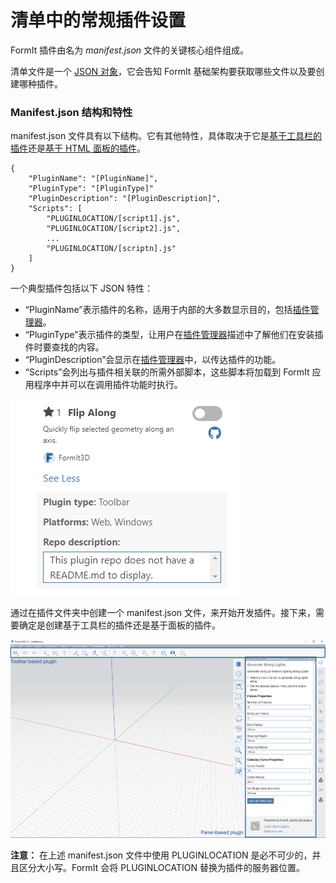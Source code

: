 # 清单中的常规插件设置 

FormIt 插件由名为 _manifest.json_ 文件的关键核心组件组成。

清单文件是一个 [JSON 对象](http://www.json.org)，它会告知 FormIt 基础架构要获取哪些文件以及要创建哪种插件。

### Manifest.json 结构和特性

manifest.json 文件具有以下结构。它有其他特性，具体取决于它是[基于工具栏的插件](../additional-development-options/creating-a-toolbar-based-plugin.md)还是[基于 HTML 面板的插件](../additional-development-options/creating-an-html-panel-plugin.md)。

```
{
    "PluginName": "[PluginName]",
    "PluginType": "[PluginType]"
    "PluginDescription": "[PluginDescription]",
    "Scripts": [
        "PLUGINLOCATION/[script1].js",
        "PLUGINLOCATION/[script2].js",
        ...
        "PLUGINLOCATION/[scriptn].js"
    ]
}               
```

一个典型插件包括以下 JSON 特性：

* “PluginName”表示插件的名称，适用于内部的大多数显示目的，包括[插件管理器](../../how-to-use-plug-ins.md#plugin-manager)。
* “PluginType”表示插件的类型，让用户在[插件管理器](../../how-to-use-plug-ins.md#plugin-manager)描述中了解他们在安装插件时要查找的内容。
* “PluginDescription”会显示在[插件管理器](../../how-to-use-plug-ins.md#plugin-manager)中，以传达插件的功能。
* “Scripts”会列出与插件相关联的所需外部脚本，这些脚本将加载到 FormIt 应用程序中并可以在调用插件功能时执行。

![](<../../../.gitbook/assets/image (5) (1).png>)

通过在插件文件夹中创建一个 manifest.json 文件，来开始开发插件。接下来，需要确定是创建基于工具栏的插件还是基于面板的插件。

![](<../../../.gitbook/assets/image (36).png>)

**注意：** 在上述 manifest.json 文件中使用 PLUGINLOCATION 是必不可少的，并且区分大小写。FormIt 会将 PLUGINLOCATION 替换为插件的服务器位置。
